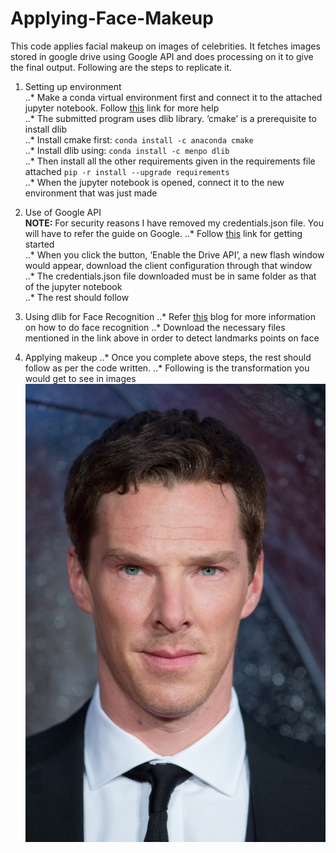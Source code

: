 # Applying-Face-Makeup

This code applies facial makeup on images of celebrities. It fetches images stored in google drive using Google API and does processing on it to give the final output. Following are the steps to replicate it.

1. Setting up environment <br />
..* Make a conda virtual environment first and connect it to the attached jupyter notebook. Follow [this](https://janakiev.com/blog/jupyter-virtual-envs/) link for more help <br />
..* The submitted program uses dlib library. ‘cmake’ is a prerequisite to install dlib <br />
..* Install cmake first: `conda install -c anaconda cmake` <br />
..* Install dlib using: `conda install -c menpo dlib` <br />
..* Then install all the other requirements given in the requirements file attached `pip -r install --upgrade requirements` <br />
..* When the jupyter notebook is opened, connect it to the new environment that was just made <br />

2. Use of Google API <br />
**NOTE:** For security reasons I have removed my credentials.json file. You will have to refer the guide on Google.
..* Follow [this](https://developers.google.com/drive/api/v3/quickstart/python) link for getting started <br />
..* When you click the button, ‘Enable the Drive API’, a new flash window would appear, download the client configuration through that window <br />
..* The credentials.json file downloaded must be in same folder as that of the jupyter notebook <br />
..* The rest should follow <br />

3. Using dlib for Face Recognition
..* Refer [this](https://www.pyimagesearch.com/2017/04/03/facial-landmarks-dlib-opencv-python/) blog for more information on how to do face recognition
..* Download the necessary files mentioned in the link above in order to detect landmarks points on face

4. Applying makeup
..* Once you complete above steps, the rest should follow as per the code written.
..* Following is the transformation you would get to see in images
![input image](https://github.com/hiteshvaidya/Applying-Face-Makeup/blob/master/benedict.jpg)
